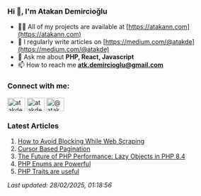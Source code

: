 ### Hi 👋, I'm Atakan Demircioğlu</h1>

- 👨‍💻 All of my projects are available at [https://atakann.com](https://atakann.com)
- 📝 I regularly write articles on [https://medium.com/@atakde](https://medium.com/@atakde)
- 💬 Ask me about **PHP, React, Javascript**
- 📫 How to reach me **atk.demircioglu@gmail.com**

<h3 align="left">Connect with me:</h3>
<p align="left">
<a href="https://codepen.io/atakde" target="blank"><img align="center" src="https://raw.githubusercontent.com/rahuldkjain/github-profile-readme-generator/master/src/images/icons/Social/codepen.svg" alt="atakde" height="30" width="40" /></a>
<a href="https://twitter.com/atakde" target="blank"><img align="center" src="https://raw.githubusercontent.com/rahuldkjain/github-profile-readme-generator/master/src/images/icons/Social/twitter.svg" alt="atakde" height="30" width="40" /></a>
<a href="https://medium.com/@atakde" target="blank"><img align="center" src="https://raw.githubusercontent.com/rahuldkjain/github-profile-readme-generator/master/src/images/icons/Social/medium.svg" alt="@atakde" height="30" width="40" /></a>
</p>

<!--MEDIUM-ARTICLES-START-->
<h3 align="left">Latest Articles</h3>

1. [How to Avoid Blocking While Web Scraping](https://levelup.gitconnected.com/how-to-avoid-blocking-while-web-scraping-85913b34d39c)
2. [Cursor Based Pagination](https://blog.stackademic.com/cursor-based-pagination-0d898719655c)
3. [The Future of PHP Performance: Lazy Objects in PHP 8.4](https://blog.stackademic.com/the-future-of-php-performance-lazy-objects-in-php-8-4-f40f2cfb0ca9)
4. [PHP Enums are Powerful](https://levelup.gitconnected.com/php-enums-are-powerful-9bb15146e1ab)
5. [PHP Traits are useful](https://blog.stackademic.com/php-traits-are-useful-c58c4b7f9bc4)

_Last updated: 28/02/2025, 01:18:56_
<!--MEDIUM-ARTICLES-END-->
